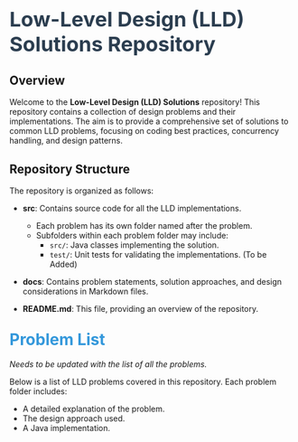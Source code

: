 <h1 style="font-size: 36px; color: #2c3e50;">Low-Level Design (LLD) Solutions Repository</h1>

## Overview
Welcome to the **Low-Level Design (LLD) Solutions** repository! This repository contains a collection of design problems and their implementations. The aim is to provide a comprehensive set of solutions to common LLD problems, focusing on coding best practices, concurrency handling, and design patterns.

## Repository Structure
The repository is organized as follows:

- **src**: Contains source code for all the LLD implementations.
    - Each problem has its own folder named after the problem.
    - Subfolders within each problem folder may include:
        - `src/`: Java classes implementing the solution.
        - `test/`: Unit tests for validating the implementations. (To be Added)

- **docs**: Contains problem statements, solution approaches, and design considerations in Markdown files.

- **README.md**: This file, providing an overview of the repository.

## <span style="font-size: 28px; color: #3498db;">Problem List</span>
*Needs to be updated with the list of all the problems.*

Below is a list of LLD problems covered in this repository. Each problem folder includes:
- A detailed explanation of the problem.
- The design approach used.
- A Java implementation.